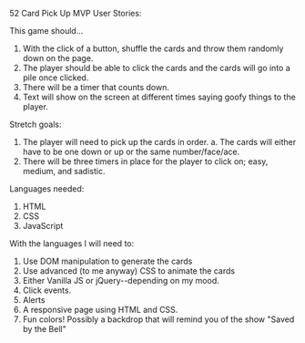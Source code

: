 52 Card Pick Up MVP
User Stories:

This game should...
1. With the click of a button, shuffle the cards and throw them randomly down on the page.
2. The player should be able to click the cards and the cards will go into a pile once clicked.
3. There will be a timer that counts down.
4. Text will show on the screen at different times saying goofy things to the player.


Stretch goals:

1. The player will need to pick up the cards in order.
	a. The cards will either have to be one down or up or the same number/face/ace.
2. There will be three timers in place for the player to click on; easy, medium, and sadistic.

Languages needed:

1. HTML
2. CSS
3. JavaScript

With the languages I will need to:

1. Use DOM manipulation to generate the cards
2. Use advanced (to me anyway) CSS to animate the cards
3. Either Vanilla JS or jQuery--depending on my mood.
4. Click events.
5. Alerts
6. A responsive page using HTML and CSS.
7. Fun colors! Possibly a backdrop that will remind you of the show "Saved by the Bell"
